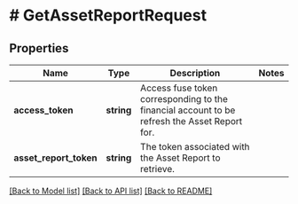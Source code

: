 # # GetAssetReportRequest

## Properties

Name | Type | Description | Notes
------------ | ------------- | ------------- | -------------
**access_token** | **string** | Access fuse token corresponding to the financial account to be refresh the Asset Report for. |
**asset_report_token** | **string** | The token associated with the Asset Report to retrieve. |

[[Back to Model list]](../../README.md#models) [[Back to API list]](../../README.md#endpoints) [[Back to README]](../../README.md)

